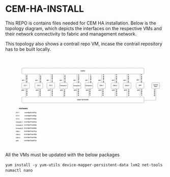 # CEM-HA-INSTALL

This REPO is contains files needed for CEM HA installation. Below is the topology diagram, which depicts the interfaces on the respective VMs and their network connectivity to fabric and management network.

This topology also shows a contrail repo VM, incase the contrail repository has to be built locally.

![CEM HA VM TOPOLOGY](CEM_HA_VM_TOPO.png)

All the VMs must be updated with the below packages

`yum install -y yum-utils device-mapper-persistent-data lvm2 net-tools numactl nano`
